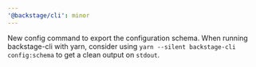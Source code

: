 ```yaml
---
'@backstage/cli': minor
---
```


New config command to export the configuration schema. When running backstage-cli with yarn, consider using `yarn --silent backstage-cli config:schema` to get a clean output on `stdout`.

